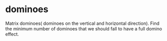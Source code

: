 # dominoes
Matrix dominoes( dominoes on the vertical and horizontal direction). Find the minimum number of dominoes that we should fall to have a full domino effect.
